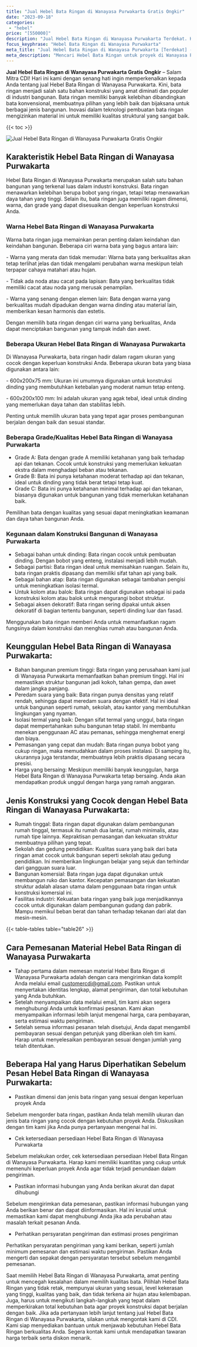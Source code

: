 ```yaml
---
title: "Jual Hebel Bata Ringan di Wanayasa Purwakarta Gratis Ongkir"
date: "2023-09-18"
categories:
 - "hebel"
price: "[550000]"
description: "Jual Hebel Bata Ringan di Wanayasa Purwakarta Terdekat. Hebel Bata Ringan ini sering digunakan dalam proyek pembangunan sebagai material dinding yang kokoh dan awet. Hubungi kami untuk informasi lebih lanjut."
focus_keyphrase: "Hebel Bata Ringan di Wanayasa Purwakarta"
meta_title: "Jual Hebel Bata Ringan di Wanayasa Purwakarta [Terdekat] - CDI"
meta_description: "Mencari Hebel Bata Ringan untuk proyek di Wanayasa Purwakarta? Kami memiliki Hebel Bata Ringan berkualitas untuk bahan bangunan dinding. Segera dapatkan penawaran terbaik."
---
```


**Jual Hebel Bata Ringan di Wanayasa Purwakarta Gratis Ongkir** – Salam Mitra CDI! Hari ini kami dengan senang hati ingin memperkenalkan kepada Anda tentang jual Hebel Bata Ringan di Wanayasa Purwakarta. Kini, bata ringan menjadi salah satu bahan konstruksi yang amat diminati dan populer di industri bangunan. Bata ringan memiliki banyak kelebihan dibandingkan bata konvensional, membuatnya pilihan yang lebih baik dan bijaksana untuk berbagai jenis bangunan. Inovasi dalam teknologi pembuatan bata ringan mengizinkan material ini untuk memiliki kualitas struktural yang sangat baik.

{{< toc >}}

![Jual Hebel Bata Ringan di Wanayasa Purwakarta Gratis Ongkir](/images/hebel/hebel-bataringan-28.jpg)

## Karakteristik Hebel Bata Ringan di Wanayasa Purwakarta

Hebel Bata Ringan di Wanayasa Purwakarta merupakan salah satu bahan bangunan yang terkenal luas dalam industri konstruksi. Bata ringan menawarkan kelebihan berupa bobot yang ringan, tetapi tetap menawarkan daya tahan yang tinggi. Selain itu, bata ringan juga memiliki ragam dimensi, warna, dan grade yang dapat disesuaikan dengan keperluan konstruksi Anda.

### Warna Hebel Bata Ringan di Wanayasa Purwakarta

Warna bata ringan juga memainkan peran penting dalam keindahan dan keindahan bangunan. Beberapa ciri warna bata yang bagus antara lain:

\- Warna yang merata dan tidak memudar: Warna bata yang berkualitas akan tetap terlihat jelas dan tidak mengalami perubahan warna meskipun telah terpapar cahaya matahari atau hujan.

\- Tidak ada noda atau cacat pada lapisan: Bata yang berkualitas tidak memiliki cacat atau noda yang merusak penampilan.

\- Warna yang senang dengan elemen lain: Bata dengan warna yang berkualitas mudah dipadukan dengan warna dinding atau material lain, memberikan kesan harmonis dan estetis.

Dengan memilih bata ringan dengan ciri warna yang berkualitas, Anda dapat menciptakan bangunan yang tampak indah dan awet.

### Beberapa Ukuran Hebel Bata Ringan di Wanayasa Purwakarta

Di Wanayasa Purwakarta, bata ringan hadir dalam ragam ukuran yang cocok dengan keperluan konstruksi Anda. Beberapa ukuran bata yang biasa digunakan antara lain:

\- 600x200x75 mm: Ukuran ini umumnya digunakan untuk konstruksi dinding yang membutuhkan ketebalan yang moderat namun tetap enteng.

\- 600x200x100 mm: Ini adalah ukuran yang agak tebal, ideal untuk dinding yang memerlukan daya tahan dan stabilitas lebih.

Penting untuk memilih ukuran bata yang tepat agar proses pembangunan berjalan dengan baik dan sesuai standar.

### Beberapa Grade/Kualitas Hebel Bata Ringan di Wanayasa Purwakarta

*   Grade A: Bata dengan grade A memiliki ketahanan yang baik terhadap api dan tekanan. Cocok untuk konstruksi yang memerlukan kekuatan ekstra dalam menghadapi beban atau tekanan.
*   Grade B: Bata ini punya ketahanan moderat terhadap api dan tekanan, ideal untuk dinding yang tidak berat tetapi tetap kuat.
*   Grade C: Bata ini punya ketahanan minimal terhadap api dan tekanan, biasanya digunakan untuk bangunan yang tidak memerlukan ketahanan baik.

Pemilihan bata dengan kualitas yang sesuai dapat meningkatkan keamanan dan daya tahan bangunan Anda.

### Kegunaan dalam Konstruksi Bangunan di Wanayasa Purwakarta

*   Sebagai bahan untuk dinding: Bata ringan cocok untuk pembuatan dinding. Dengan bobot yang enteng, instalasi menjadi lebih mudah.
*   Sebagai partisi: Bata ringan ideal untuk memisahkan ruangan. Selain itu, bata ringan praktis dipasang dan memiliki sifat tahan api yang baik.
*   Sebagai bahan atap: Bata ringan digunakan sebagai tambahan pengisi untuk meningkatkan isolasi termal.
*   Untuk kolom atau balok: Bata ringan dapat digunakan sebagai isi pada konstruksi kolom atau balok untuk mengurangi bobot struktur.
*   Sebagai aksen dekoratif: Bata ringan sering dipakai untuk aksen dekoratif di bagian tertentu bangunan, seperti dinding luar dan fasad.

Menggunakan bata ringan memberi Anda untuk memanfaatkan ragam fungsinya dalam konstruksi dan menghias rumah atau bangunan Anda.

## Keunggulan Hebel Bata Ringan di Wanayasa Purwakarta:

*   Bahan bangunan premium tinggi: Bata ringan yang perusahaan kami jual di Wanayasa Purwakarta memanfaatkan bahan premium tinggi. Hal ini memastikan struktur bangunan jadi kokoh, tahan gempa, dan awet dalam jangka panjang.
*   Peredam suara yang baik: Bata ringan punya densitas yang relatif rendah, sehingga dapat meredam suara dengan efektif. Hal ini ideal untuk bangunan seperti rumah, sekolah, atau kantor yang membutuhkan lingkungan yang nyaman.
*   Isolasi termal yang baik: Dengan sifat termal yang unggul, bata ringan dapat mempertahankan suhu bangunan tetap stabil. Ini membantu menekan penggunaan AC atau pemanas, sehingga menghemat energi dan biaya.
*   Pemasangan yang cepat dan mudah: Bata ringan punya bobot yang cukup ringan, maka memudahkan dalam proses instalasi. Di samping itu, ukurannya juga terstandar, membuatnya lebih praktis dipasang secara presisi.
*   Harga yang bersaing: Meskipun memiliki banyak keunggulan, harga Hebel Bata Ringan di Wanayasa Purwakarta tetap bersaing. Anda akan mendapatkan produk unggul dengan harga yang ramah anggaran.

## Jenis Konstruksi yang Cocok dengan Hebel Bata Ringan di Wanayasa Purwakarta:

*   Rumah tinggal: Bata ringan dapat digunakan dalam pembangunan rumah tinggal, termasuk itu rumah dua lantai, rumah minimalis, atau rumah tipe lainnya. Kepraktisan pemasangan dan kekuatan struktur membuatnya pilihan yang tepat.
*   Sekolah dan gedung pendidikan: Kualitas suara yang baik dari bata ringan amat cocok untuk bangunan seperti sekolah atau gedung pendidikan. Ini memberikan lingkungan belajar yang sejuk dan terhindar dari gangguan suara luar.
*   Bangunan komersial: Bata ringan juga dapat digunakan untuk membangun ruko dan kantor. Kecepatan pemasangan dan kekuatan struktur adalah alasan utama dalam penggunaan bata ringan untuk konstruksi komersial ini.
*   Fasilitas industri: Kekuatan bata ringan yang baik juga menjadikannya cocok untuk digunakan dalam pembangunan gudang dan pabrik. Mampu memikul beban berat dan tahan terhadap tekanan dari alat dan mesin-mesin.

{{< table-tables table="table26" >}}

## Cara Pemesanan Material Hebel Bata Ringan di Wanayasa Purwakarta

*   Tahap pertama dalam memesan material Hebel Bata Ringan di Wanayasa Purwakarta adalah dengan cara mengirimkan data komplit Anda melalui email customercdi@gmail.com. Pastikan untuk menyertakan identitas lengkap, alamat pengiriman, dan total kebutuhan yang Anda butuhkan.
*   Setelah menyampaikan data melalui email, tim kami akan segera menghubungi Anda untuk konfirmasi pesanan. Kami akan menyampaikan informasi lebih lanjut mengenai harga, cara pembayaran, serta estimasi waktu pengiriman.
*   Setelah semua informasi pesanan telah disetujui, Anda dapat mengambil pembayaran sesuai dengan petunjuk yang diberikan oleh tim kami. Harap untuk menyelesaikan pembayaran sesuai dengan jumlah yang telah ditentukan.

## Beberapa Hal yang Harus Diperhatikan Sebelum Pesan Hebel Bata Ringan di Wanayasa Purwakarta:

*   Pastikan dimensi dan jenis bata ringan yang sesuai dengan keperluan proyek Anda

Sebelum mengorder bata ringan, pastikan Anda telah memilih ukuran dan jenis bata ringan yang cocok dengan kebutuhan proyek Anda. Diskusikan dengan tim kami jika Anda punya pertanyaan mengenai hal ini.
*   Cek ketersediaan persediaan Hebel Bata Ringan di Wanayasa Purwakarta

Sebelum melakukan order, cek ketersediaan persediaan Hebel Bata Ringan di Wanayasa Purwakarta. Harap kami memiliki kuantitas yang cukup untuk memenuhi keperluan proyek Anda agar tidak terjadi penundaan dalam pengiriman.
*   Pastikan informasi hubungan yang Anda berikan akurat dan dapat dihubungi

Sebelum mengirimkan data pemesanan, pastikan informasi hubungan yang Anda berikan benar dan dapat diinformasikan. Hal ini krusial untuk memastikan kami dapat menghubungi Anda jika ada perubahan atau masalah terkait pesanan Anda.
*   Perhatikan persyaratan pengiriman dan estimasi proses pengiriman

Perhatikan persyaratan pengiriman yang kami berikan, seperti jumlah minimum pemesanan dan estimasi waktu pengiriman. Pastikan Anda mengerti dan sepakat dengan persyaratan tersebut sebelum mengambil pemesanan.

Saat memilih Hebel Bata Ringan di Wanayasa Purwakarta, amat penting untuk mencegah kesalahan dalam memilih kualitas bata. Pilihlah Hebel Bata Ringan yang tidak retak, mempunyai ukuran yang sesuai, level kekerasan yang tinggi, kualitas yang baik, dan tidak terkena air hujan atau kelembapan. Juga, harus untuk mengikuti langkah-langkah yang tepat dalam memperkirakan total kebutuhan bata agar proyek konstruksi dapat berjalan dengan baik. Jika ada pertanyaan lebih lanjut tentang jual Hebel Bata Ringan di Wanayasa Purwakarta, silakan untuk mengontak kami di CDI. Kami siap menyediakan bantuan untuk menjawab kebutuhan Hebel Bata Ringan berkualitas Anda. Segera kontak kami untuk mendapatkan tawaran harga terbaik serta diskon menarik.